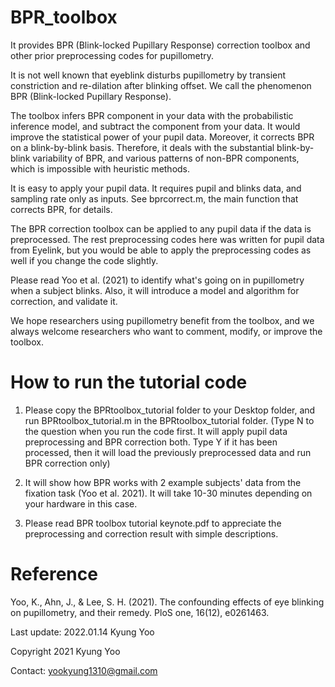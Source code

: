 # BPR_toolbox
It provides BPR (Blink-locked Pupillary Response) correction toolbox and other prior preprocessing codes for pupillometry.

It is not well known that eyeblink disturbs pupillometry by transient constriction and re-dilation after blinking offset. We call the phenomenon BPR (Blink-locked Pupillary Response). 

The toolbox infers BPR component in your data with the probabilistic inference model, and subtract the component from your data. It would improve the statistical power of your pupil data. Moreover, it corrects BPR on a blink-by-blink basis. Therefore, it deals with the substantial blink-by-blink variability of BPR, and various patterns of non-BPR components, which is impossible with heuristic methods. 

It is easy to apply your pupil data. It requires pupil and blinks data, and sampling rate only as inputs. See bprcorrect.m, the main function that corrects BPR, for details.

The BPR correction toolbox can be applied to any pupil data if the data is preprocessed. The rest preprocessing codes here was written for pupil data from Eyelink, but you would be able to apply the preprocessing codes as well if you change the code slightly. 

Please read Yoo et al. (2021) to identify what's going on in pupillometry when a subject blinks. Also, it will introduce a model and algorithm for correction, and validate it.

We hope researchers using pupillometry benefit from the toolbox, and we always welcome researchers who want to comment, modify, or improve the toolbox.

# How to run the tutorial code

1. Please copy the BPRtoolbox_tutorial folder to your Desktop folder, and run BPRtoolbox_tutorial.m in the BPRtoolbox_tutorial folder. (Type N to the question when you run the code first. It will apply pupil data preprocessing and BPR correction both. Type Y if it has been processed, then it will load the previously preprocessed data and run BPR correction only) 

2. It will show how BPR works with 2 example subjects' data from the fixation task (Yoo et al. 2021). It will take 10-30 minutes depending on your hardware in this case. 

3. Please read BPR toolbox tutorial keynote.pdf to appreciate the preprocessing and correction result with simple descriptions.

# Reference

Yoo, K., Ahn, J., & Lee, S. H. (2021). The confounding effects of eye blinking on pupillometry, and their remedy. PloS one, 16(12), e0261463.



Last update: 2022.01.14 Kyung Yoo
 
Copyright 2021 Kyung Yoo

Contact: yookyung1310@gmail.com
